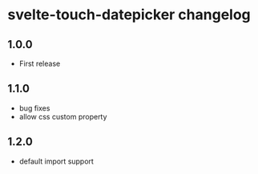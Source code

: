 # svelte-touch-datepicker changelog

## 1.0.0

* First release

## 1.1.0

* bug fixes
* allow css custom property

## 1.2.0

* default import support